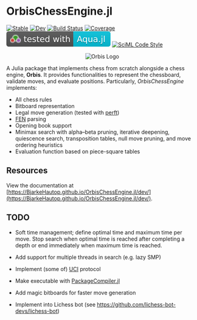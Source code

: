 # OrbisChessEngine.jl

[![Stable](https://img.shields.io/badge/docs-stable-blue.svg)](https://BjarkeHautop.github.io/OrbisChessEngine.jl/stable/)
[![Dev](https://img.shields.io/badge/docs-dev-blue.svg)](https://BjarkeHautop.github.io/OrbisChessEngine.jl/dev/)
[![Build Status](https://github.com/BjarkeHautop/OrbisChessEngine.jl/actions/workflows/CI.yml/badge.svg?branch=main)](https://github.com/BjarkeHautop/OrbisChessEngine.jl/actions/workflows/CI.yml?query=branch%3Amain)
[![Coverage](https://codecov.io/gh/BjarkeHautop/OrbisChessEngine.jl/branch/main/graph/badge.svg)](https://codecov.io/gh/BjarkeHautop/OrbisChessEngine.jl)
[![Aqua](https://raw.githubusercontent.com/JuliaTesting/Aqua.jl/master/badge.svg)](https://github.com/JuliaTesting/Aqua.jl)
[![SciML Code Style](https://img.shields.io/static/v1?label=code%20style&message=SciML&color=9558b2&labelColor=389826)](https://github.com/SciML/SciMLStyle)

<p align="center">
  <img src="https://raw.githubusercontent.com/BjarkeHautop/OrbisChessEngine.jl/main/assets/logo.png" alt="Orbis Logo" width="200"/>
</p>

A Julia package that implements chess from scratch alongside a chess engine, **Orbis**. It provides functionalities to represent the chessboard, validate moves, and evaluate positions.
Particularly, *OrbisChessEngine* implements:

- All chess rules
- Bitboard representation
- Legal move generation (tested with [perft](https://www.chessprogramming.org/Perft))
- [FEN](https://en.wikipedia.org/wiki/Forsyth%E2%80%93Edwards_Notation) parsing 
- Opening book support
- Minimax search with alpha–beta pruning, iterative deepening, quiescence search, transposition tables, null move pruning, and move ordering heuristics
- Evaluation function based on piece-square tables

## Resources

View the documentation at [https://BjarkeHautop.github.io/OrbisChessEngine.jl/dev/](https://BjarkeHautop.github.io/OrbisChessEngine.jl/dev/).

## TODO

- Soft time management; define optimal time and maximum time per move. Stop search when optimal time is reached after completing a depth or end immediately when maximum time is reached.

- Add support for multiple threads in search (e.g. lazy SMP)

- Implement (some of) [UCI](https://en.wikipedia.org/wiki/Universal_Chess_Interface) protocol

- Make executable with [PackageCompiler.jl](https://julialang.github.io/PackageCompiler.jl/dev/)

- Add magic bitboards for faster move generation

- Implement into Lichess bot (see https://github.com/lichess-bot-devs/lichess-bot)